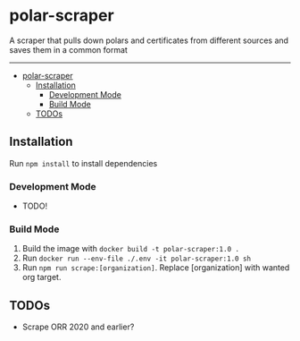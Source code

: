 # polar-scraper

A scraper that pulls down polars and certificates from different sources and saves them in a common format

---

- [polar-scraper](#polar-scraper)
  - [Installation](#installation)
    - [Development Mode](#development-mode)
    - [Build Mode](#development-mode)
  - [TODOs](#todos)

## Installation

Run `npm install` to install dependencies

### Development Mode

- TODO!

### Build Mode

1. Build the image with `docker build -t polar-scraper:1.0 .`
2. Run `docker run --env-file ./.env -it polar-scraper:1.0 sh`
3. Run `npm run scrape:[organization]`. Replace [organization] with wanted org target.

## TODOs

- Scrape ORR 2020 and earlier?
